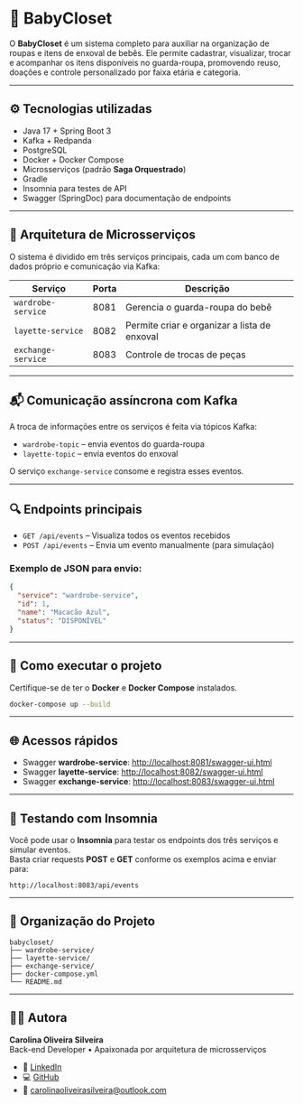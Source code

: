 # 👶 BabyCloset

O **BabyCloset** é um sistema completo para auxiliar na organização de roupas e itens de enxoval de bebês. Ele permite cadastrar, visualizar, trocar e acompanhar os itens disponíveis no guarda-roupa, promovendo reuso, doações e controle personalizado por faixa etária e categoria.

---

## ⚙️ Tecnologias utilizadas

- Java 17 + Spring Boot 3
- Kafka + Redpanda
- PostgreSQL
- Docker + Docker Compose
- Microsserviços (padrão **Saga Orquestrado**)
- Gradle
- Insomnia para testes de API
- Swagger (SpringDoc) para documentação de endpoints

---

## 🧱 Arquitetura de Microsserviços

O sistema é dividido em três serviços principais, cada um com banco de dados próprio e comunicação via Kafka:

| Serviço | Porta | Descrição |
|--------|-------|------------|
| `wardrobe-service` | 8081 | Gerencia o guarda-roupa do bebê |
| `layette-service`  | 8082 | Permite criar e organizar a lista de enxoval |
| `exchange-service` | 8083 | Controle de trocas de peças |

---

## 📬 Comunicação assíncrona com Kafka

A troca de informações entre os serviços é feita via tópicos Kafka:

- `wardrobe-topic` – envia eventos do guarda-roupa
- `layette-topic` – envia eventos do enxoval

O serviço `exchange-service` consome e registra esses eventos.

---

## 🔍 Endpoints principais

- `GET /api/events` – Visualiza todos os eventos recebidos
- `POST /api/events` – Envia um evento manualmente (para simulação)

### Exemplo de JSON para envio:

```json
{
  "service": "wardrobe-service",
  "id": 1,
  "name": "Macacão Azul",
  "status": "DISPONÍVEL"
}

```

---

## 🚀 Como executar o projeto

Certifique-se de ter o **Docker** e **Docker Compose** instalados.

```bash
docker-compose up --build
```

---

## 🌐 Acessos rápidos

- Swagger **wardrobe-service**: [http://localhost:8081/swagger-ui.html](http://localhost:8081/swagger-ui.html)
- Swagger **layette-service**: [http://localhost:8082/swagger-ui.html](http://localhost:8082/swagger-ui.html)
- Swagger **exchange-service**: [http://localhost:8083/swagger-ui.html](http://localhost:8083/swagger-ui.html)

---

## 🧪 Testando com Insomnia

Você pode usar o **Insomnia** para testar os endpoints dos três serviços e simular eventos.  
Basta criar requests **POST** e **GET** conforme os exemplos acima e enviar para:

```
http://localhost:8083/api/events
```

---

## 📁 Organização do Projeto

```
babycloset/
├── wardrobe-service/
├── layette-service/
├── exchange-service/
├── docker-compose.yml
└── README.md
```

---

## 👩‍💻 Autora

**Carolina Oliveira Silveira**  
Back-end Developer • Apaixonada por arquitetura de microsserviços

- 💼 [LinkedIn](https://www.linkedin.com/in/carolinaoliveirasilveira/)
- 💻 [GitHub](https://github.com/carolinaoliveirasilveira)
- 📧 carolinaoliveirasilveira@outlook.com
